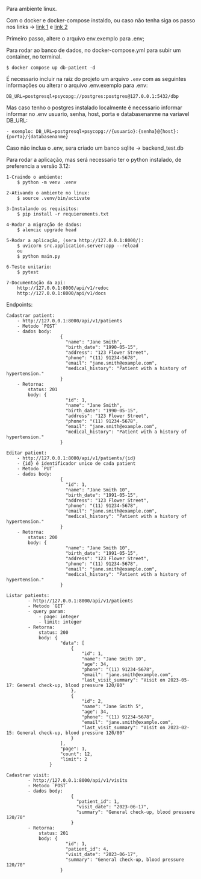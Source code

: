 Para ambiente linux.

Com o docker e docker-compose instaldo, ou caso não tenha siga os passo nos links -> 
[link 1](https://docs.docker.com/engine/install/) 
e 
[link 2](https://docs.docker.com/compose/install/)

Primeiro passo, altere o arquivo env.exemplo para .env;


Para rodar ao banco de dados, no docker-compose.yml para subir um container, no terminal.

    $ docker compose up db-patient -d


É necessario incluir na raiz do projeto um arquivo `.env` com as seguintes informações ou alterar o arquivo .env.exemplo para .env:
    
    DB_URL=postgresql+psycopg://postgres:postgres@127.0.0.1:5432/dbp


Mas caso tenho o postgres instalado localmente é necessario informar informar no .env usuario, senha, host, porta e databasenanme na variavel DB_URL:
    
    - exemplo: DB_URL=postgresql+psycopg://{usuario}:{senha}@{host}:{porta}/{databasenanme}


Caso não inclua o .env, sera criado um banco sqlite -> backend_test.db


Para rodar a aplicação, mas será necessario ter o python instalado, de preferencia a versão 3.12:
    
    1-Craindo o ambiente:
        $ python -m venv .venv

    2-Ativando o ambiente no linux:
        $ source .venv/bin/activate

    3-Instalando os requisitos:
        $ pip install -r requierements.txt

    4-Rodar a migração de dados:
        $ alemcic upgrade head

    5-Rodar a aplicação, (sera http://127.0.0.1:8000/):
        $ uvicorn src.application.server:app --reload
        ou
        $ python main.py

    6-Teste unitario:
        $ pytest

    7-Documentação da api:
        http://127.0.0.1:8000/api/v1/redoc
        http://127.0.0.1:8000/api/v1/docs

Endpoints:
    
    Cadastrar patient:
        - http://127.0.0.1:8000/api/v1/patients
        - Metodo `POST`
        - dados body:
                        {
                          "name": "Jane Smith",
                          "birth_date": "1990-05-15",
                          "address": "123 Flower Street",
                          "phone": "(11) 91234-5678",
                          "email": "jane.smith@example.com",
                          "medical_history": "Patient with a history of hypertension."
                        }
        - Retorna:
            status: 201
            body: {         
                          "id": 1,
                          "name": "Jane Smith",
                          "birth_date": "1990-05-15",
                          "address": "123 Flower Street",
                          "phone": "(11) 91234-5678",
                          "email": "jane.smith@example.com",
                          "medical_history": "Patient with a history of hypertension."
                        }

    Editar patient:
        - http://127.0.0.1:8000/api/v1/patients/{id}
        - {id} é identificador unico de cada patient
        - Metodo `PUT`
        - dados body:
                        {
                          "id": 1,
                          "name": "Jane Smith 10",
                          "birth_date": "1991-05-15",
                          "address": "123 Flower Street",
                          "phone": "(11) 91234-5678",
                          "email": "jane.smith@example.com",
                          "medical_history": "Patient with a history of hypertension."
                        }
        - Retorna:
            status: 200
            body: {
                          "name": "Jane Smith 10",
                          "birth_date": "1991-05-15",
                          "address": "123 Flower Street",
                          "phone": "(11) 91234-5678",
                          "email": "jane.smith@example.com",
                          "medical_history": "Patient with a history of hypertension."
                        }

    Listar patients:
            - http://127.0.0.1:8000/api/v1/patients
            - Metodo `GET`
            - query param:
                - page: integer
                - limit: integer
            - Retorna:
                status: 200
                body: {
                        "data": [
                            {
                                "id": 1,
                                "name": "Jane Smith 10",
                                "age": 34,
                                "phone": "(11) 91234-5678",
                                "email": "jane.smith@example.com",
                                "last_visit_summary": "Visit on 2023-05-17: General check-up, blood pressure 120/80"
                            },
                            {
                                "id": 2,
                                "name": "Jane Smith 5",
                                "age": 34,
                                "phone": "(11) 91234-5678",
                                "email": "jane.smith@example.com",
                                "last_visit_summary": "Visit on 2023-02-15: General check-up, blood pressure 120/80"
                            }
                        ],
                        "page": 1,
                        "count": 12,
                        "limit": 2
                    }

    Cadastrar visit:
            - http://127.0.0.1:8000/api/v1/visits
            - Metodo `POST`
            - dados body:
                            {
                              "patient_id": 1,
                              "visit_date": "2023-06-17",
                              "summary": "General check-up, blood pressure 120/70"
                            }
            - Retorna:
                status: 201
                body: { 
                          "id": 1,
                          "patient_id": 4,
                          "visit_date": "2023-06-17",
                          "summary": "General check-up, blood pressure 120/70"
                        }
